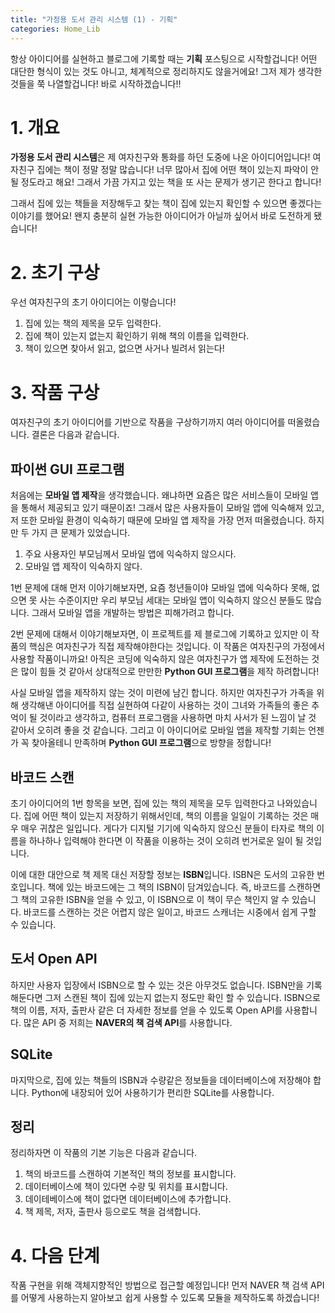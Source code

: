 ```yaml
---
title: "가정용 도서 관리 시스템 (1) - 기획"
categories: Home_Lib
---
```


항상 아이디어를 실현하고 블로그에 기록할 때는 **기획** 포스팅으로 시작할겁니다! 어떤 대단한 형식이 있는 것도 아니고, 체계적으로 정리하지도 않을거에요! 그저 제가 생각한 것들을 쭉 나열할겁니다! 바로 시작하겠습니다!!

# 1. 개요

**가정용 도서 관리 시스템**은 제 여자친구와 통화를 하던 도중에 나온 아이디어입니다! 여자친구 집에는 책이 정말 정말 많습니다! 너무 많아서 집에 어떤 책이 있는지 파악이 안될 정도라고 해요! 그래서 가끔 가지고 있는 책을 또 사는 문제가 생기곤 한다고 합니다!

그래서 집에 있는 책들을 저장해두고 찾는 책이 집에 있는지 확인할 수 있으면 좋겠다는 이야기를 했어요! 왠지 충분히 실현 가능한 아이디어가 아닐까 싶어서 바로 도전하게 됐습니다!

# 2. 초기 구상

우선 여자친구의 초기 아이디어는 이렇습니다!

1. 집에 있는 책의 제목을 모두 입력한다.
2. 집에 책이 있는지 없는지 확인하기 위해 책의 이름을 입력한다.
3. 책이 있으면 찾아서 읽고, 없으면 사거나 빌려서 읽는다!

# 3. 작품 구상

여자친구의 초기 아이디어를 기반으로 작품을 구상하기까지 여러 아이디어를 떠올렸습니다. 결론은 다음과 같습니다.

## 파이썬 GUI 프로그램

처음에는 **모바일 앱 제작**을 생각했습니다. 왜냐하면 요즘은 많은 서비스들이 모바일 앱을 통해서 제공되고 있기 때문이죠! 그래서 많은 사용자들이 모바일 앱에 익숙해져 있고, 저 또한 모바일 환경이 익숙하기 때문에 모바일 앱 제작을 가장 먼저 떠올렸습니다. 하지만 두 가지 큰 문제가 있었습니다.


1. 주요 사용자인 부모님께서 모바일 앱에 익숙하지 않으시다.
2. 모바일 앱 제작이 익숙하지 않다.

1번 문제에 대해 먼저 이야기해보자면, 요즘 청년들이야 모바일 앱에 익숙하다 못해, 없으면 못 사는 수준이지만 우리 부모님 세대는 모바일 앱이 익숙하지 않으신 분들도 많습니다. 그래서 모바일 앱을 개발하는 방법은 피해가려고 합니다.

2번 문제에 대해서 이야기해보자면, 이 프로젝트를 제 블로그에 기록하고 있지만 이 작품의 핵심은 여자친구가 직접 제작해야한다는 것입니다. 이 작품은 여자친구의 가정에서 사용할 작품이니까요! 아직은 코딩에 익숙하지 않은 여자친구가 앱 제작에 도전하는 것은 많이 힘들 것 같아서 상대적으로 만만한 **Python GUI 프로그램**을 제작 하려합니다!

사실 모바일 앱을 제작하지 않는 것이 미련에 남긴 합니다. 하지만 여자친구가 가족을 위해 생각해낸 아이디어를 직접 실현하여 다같이 사용하는 것이 그녀와 가족들의 좋은 추억이 될 것이라고 생각하고, 컴퓨터 프로그램을 사용하면 마치 사서가 된 느낌이 날 것 같아서 오히려 좋을 것 같습니다. 그리고 이 아이디어로 모바일 앱을 제작할 기회는 언젠가 꼭 찾아올테니 만족하며 **Python GUI 프로그램**으로 방향을 정합니다!

## 바코드 스캔

초기 아이디어의 1번 항목을 보면, 집에 있는 책의 제목을 모두 입력한다고 나와있습니다. 집에 어떤 책이 있는지 저장하기 위해서인데, 책의 이름을 일일이 기록하는 것은 매우 매우 귀찮은 일입니다. 게다가 디지털 기기에 익숙하지 않으신 분들이 타자로 책의 이름을 하나하나 입력해야 한다면 이 작품을 이용하는 것이 오히려 번거로운 일이 될 것입니다.

이에 대한 대안으로 책 제목 대신 저장할 정보는 **ISBN**입니다. ISBN은 도서의 고유한 번호입니다. 책에 있는 바코드에는 그 책의 ISBN이 담겨있습니다. 즉, 바코드를 스캔하면 그 책의 고유한 ISBN을 얻을 수 있고, 이 ISBN으로 이 책이 무슨 책인지 알 수 있습니다. 바코드를 스캔하는 것은 어렵지 않은 일이고, 바코드 스캐너는 시중에서 쉽게 구할 수 있습니다.

## 도서 Open API

하지만 사용자 입장에서 ISBN으로 할 수 있는 것은 아무것도 없습니다. ISBN만을 기록해둔다면 그저 스캔된 책이 집에 있는지 없는지 정도만 확인 할 수 있습니다. ISBN으로 책의 이름, 저자, 출판사 같은 더 자세한 정보를 얻을 수 있도록 Open API를 사용합니다. 많은 API 중 저희는 **NAVER의 책 검색 API**를 사용합니다.

## SQLite

마지막으로, 집에 있는 책들의 ISBN과 수량같은 정보들을 데이터베이스에 저장해야 합니다. Python에 내장되어 있어 사용하기가 편리한 SQLite를 사용합니다.

## 정리

정리하자면 이 작품의 기본 기능은 다음과 같습니다.

1. 책의 바코드를 스캔하여 기본적인 책의 정보를 표시합니다.
2. 데이터베이스에 책이 있다면 수량 및 위치를 표시합니다.
3. 데이테베이스에 책이 없다면 데이터베이스에 추가합니다.
4. 책 제목, 저자, 출판사 등으로도 책을 검색합니다.

# 4. 다음 단계

작품 구현을 위해 객체지향적인 방법으로 접근할 예정입니다! 먼저 NAVER 책 검색 API를 어떻게 사용하는지 알아보고 쉽게 사용할 수 있도록 모듈을 제작하도록 하겠습니다!
